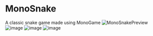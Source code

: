# MonoSnake
A classic snake game made using MonoGame
![MonoSnakePreview](https://user-images.githubusercontent.com/1765628/113483696-67920880-946a-11eb-958e-d5b07a8c9d28.png)
![image](https://user-images.githubusercontent.com/1765628/117052780-c05cf700-acdd-11eb-8279-2e54385594fd.png)
![image](https://user-images.githubusercontent.com/1765628/117052815-cb178c00-acdd-11eb-996f-1afd58a4e458.png)
![image](https://user-images.githubusercontent.com/1765628/117052822-ce127c80-acdd-11eb-8d27-ca986ea615e1.png)
